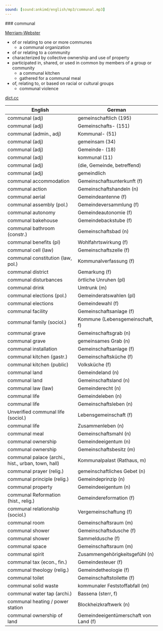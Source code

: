 ```yaml
---
sound: [sound:ankimd/english/mp3/communal.mp3]
---
```


\### communal

[Merriam-Webster](https://www.merriam-webster.com/dictionary/communal)

- of or relating to one or more communes
    - a communal organization
- of or relating to a community
- characterized by collective ownership and use of property
- participated in, shared, or used in common by members of a group or community
    - a communal kitchen
    - gathered for a communal meal
- of, relating to, or based on racial or cultural groups
    - communal violence

[dict.cc](https://www.dict.cc/communal)

| English        | German       |
| -------------- | ------------ |
| communal (adj) | gemeinschaftlich (195) |
| communal (adj) | Gemeinschafts- (151) |
| communal (admin., adj) | Kommunal- (51) |
| communal (adj) | gemeinsam (34) |
| communal (adj) | Gemeinde- (18) |
| communal (adj) | kommunal (11) |
| communal (adj) |  (die, Gemeinde, betreffend) |
| communal (adj) | gemeindlich |
| communal accommodation | Gemeinschaftsunterkunft (f) |
| communal action | Gemeinschaftshandeln (n) |
| communal aerial | Gemeindeantenne (f) |
| communal assembly (pol.) | Gemeindeversammlung (f) |
| communal autonomy | Gemeindeautonomie (f) |
| communal bakehouse | Gemeindebackstube (f) |
| communal bathroom (constr.) | Gemeinschaftsbad (n) |
| communal benefits (pl) | Wohlfahrtswirkung (f) |
| communal cell (law) | Gemeinschaftszelle (f) |
| communal constitution (law, pol.) | Kommunalverfassung <KV> (f) |
| communal district | Gemarkung (f) |
| communal disturbances | örtliche Unruhen (pl) |
| communal drink | Umtrunk (m) |
| communal elections (pol.) | Gemeinderatswahlen (pl) |
| communal elections | Gemeindewahl (f) |
| communal facility | Gemeinschaftsanlage (f) |
| communal family (sociol.) | Kommune (Lebensgemeinschaft, f) |
| communal grave | Gemeinschaftsgrab (n) |
| communal grave | gemeinsames Grab (n) |
| communal installation | Gemeinschaftsanlage (f) |
| communal kitchen (gastr.) | Gemeinschaftsküche (f) |
| communal kitchen (public) | Volksküche (f) |
| communal land | Gemeindeland (n) |
| communal land | Gemeinschaftsland (n) |
| communal law (law) | Gemeinderecht (n) |
| communal life | Gemeindeleben (n) |
| communal life | Gemeinschaftsleben (n) |
| Unverified communal life (sociol.) | Lebensgemeinschaft (f) |
| communal life | Zusammenleben (n) |
| communal meal | Gemeinschaftsmahl (n) |
| communal ownership | Gemeindeeigentum (n) |
| communal ownership | Gemeinschaftsbesitz (m) |
| communal palace (archi., hist., urban, town, hall) | Kommunalpalast (Rathaus, m) |
| communal prayer (relig.) | gemeinschaftliches Gebet (n) |
| communal principle (relig.) | Gemeindeprinzip (n) |
| communal property | Gemeindeeigentum (n) |
| communal Reformation (hist., relig.) | Gemeindereformation (f) |
| communal relationship (sociol.) | Vergemeinschaftung (f) |
| communal room | Gemeinschaftsraum (m) |
| communal shower | Gemeinschaftsdusche (f) |
| communal shower | Sammeldusche (f) |
| communal space | Gemeinschaftsraum (m) |
| communal spirit | Zusammengehörigkeitsgefühl (n) |
| communal tax (econ., fin.) | Gemeindesteuer (f) |
| communal theology (relig.) | Gemeindetheologie (f) |
| communal toilet | Gemeinschaftstoilette (f) |
| communal solid waste | kommunaler Feststoffabfall (m) |
| communal water tap (archi.) | Bassena (sterr, f) |
| communal heating / power station | Blockheizkraftwerk <BHKW> (n) |
| communal ownership of land | Gemeindeeigentümerschaft von Land (f) |
